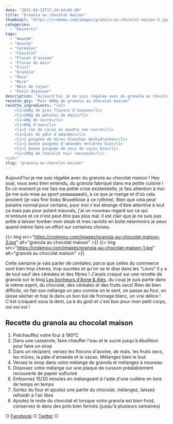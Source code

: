 ```yaml
---
date: "2015-03-22T17:24:42+01:00"
title: "Granola au chocolat maison"
thumbnail: "https://crokmou.com/images/granola-au-chocolat-maison-5.jpg"
categories:
  - "Desserts"
tags:
  - "Amande"
  - "Avoine"
  - "Céréales"
  - "Chocolat"
  - "Flocon d'avoine"
  - "Flocon de maïs"
  - "Fruit"
  - "Granola"
  - "Maïs"
  - "Mure"
  - "Noix de cajou"
  - "Petit dejeuner"
description: "Aujourd'hui je me suis régalée avec du granola au chocolat maison ! Hey ouai, vous avez bien entendu, du granola fabriqué dans ma petite cuisine !"
recette_qty: "Pour 600g de granola au chocolat maison"
recette_ingredients: "<ul>
	<li>200g de gros flocons d'avoine</li>
	<li>100g de pétales de maïs</li>
	<li>40g de sucre</li>
	<li>60g d'eau</li>
	<li>2 càs de cacao en poudre non sucré</li>
	<li>2càs de pâte d'amandes</li>
	<li>1 poignée de mûres blanches déshydratées</li>
	<li>1 bonne poignée d'amandes entières bio</li>
	<li>1 bonne poignée de noix de cajou bio</li>
	<li>100g de chocolat noir concassé</li>
</ul>"
slug: "granola-au-chocolat-maison"
---
```


Aujourd'hui je me suis régalée avec du granola au chocolat maison ! Hey ouai, vous avez bien entendu, du granola fabriqué dans ma petite cuisine ! En ce moment je me fais ma petite crise existentielle, je fais attention à moi (je me suis mise au sport yeaaaaaaah), à ce que je mange et d'où cela provient (je vais finir bobo Bruxelloise à ce rythme). Bien que cela peut paraitre normal pour certains, pour moi c'est étrange d'être attentive à tout ça mais pas pour autant mauvais, j'ai un nouveau regard sur ce qui m'entoure et ce n'est peut être pas plus mal. Il est clair que je ne suis pas prête à laisser tomber mon steak et mes raviolis en boite néanmoins je peux quand même faire un effort sur certaines choses.

{{< img src="https://crokmou.com/images/granola-au-chocolat-maison-3.jpg" alt="granola au chocolat maison" >}} {{< img src="https://crokmou.com/images/granola-au-chocolat-maison-1.jpg" alt="granola au chocolat maison" >}}

Cette semaine je vais parler de céréales: parce que celles du commerce sont bien trop chères, trop sucrées et qu'on se le dise dans les "Lions" il y a de tout sauf des céréales et des fibres ! J'avais craqué sur une recette de granola sur le blog [Les bonheurs d'Anne & Alex](http://www.lesbonheurs.fr/2014/09/granola-double-chocolat-et-amandes-v.html), du coup je suis partie dans le même esprit, du chocolat, des céréales et des fruits secs! Rien de bien difficile, on fait son mélange un peu comme on le sent, on passe au four, on laisse sécher et hop là dans un bon bol de fromage blanc, un vrai délice ! C'est croquant sous la dent, ça à du goût et c'est bon pour mon petit corps, oui oui oui !

## Recette du granola au chocolat maison

1.  Préchauffez votre four à 180°C
2.  Dans une casserole, faire chauffer l'eau et le sucre jusqu'à ébullition pour faire un sirop
3.  Dans un récipient, versez les flocons d'avoine, de maïs, les fruits secs, les mûres, la pâte d'amande et le cacao. Mélangez bien le tout
4.  Versez le sirop dans votre mélange de granola et mélangez à nouveau
5.  Disposez votre mélange sur une plaque de cuisson préalablement recouverte de papier sulfurisé
6.  Enfournez 15/20 minutes en mélangeant à l'aide d'une cuillère en bois de temps en temps
7.  Sortez du four et ajoutez une partie du chocolat, mélangez, laissez refroidir à l'air libre
8.  Ajoutez le reste du chocolat et lorsque votre granola est bien froid, conservez le dans des pots bien fermés (jusqu'à plusieurs semaines)

○ [Facebook](https://www.facebook.com/crokmou.blog) ○ [Twitter](https://twitter.com/Crokmou) ○
